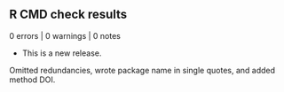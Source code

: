 ## R CMD check results

0 errors | 0 warnings | 0 notes

* This is a new release.

Omitted redundancies, wrote package name in single quotes, and added
method DOI.

